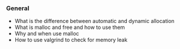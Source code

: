 ### General
- What is the difference between automatic and dynamic allocation
- What is malloc and free and how to use them
- Why and when use malloc
- How to use valgrind to check for memory leak
